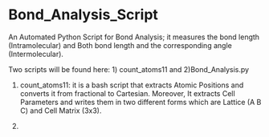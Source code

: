 # Bond_Analysis_Script
An Automated Python Script for Bond Analysis; it measures the bond length (Intramolecular) and Both bond length and the corresponding angle (Intermolecular).

Two scripts will be found here: 1) count_atoms11 and 2)Bond_Analysis.py

1) count_atoms11: it is a bash script that extracts Atomic Positions and converts it from fractional to Cartesian. Moreover, It extracts Cell Parameters and writes them in two different forms which are Lattice (A B C) and Cell Matrix (3x3).
   
2)
